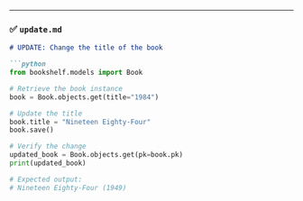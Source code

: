 ---

### ✅ `update.md`

```markdown
# UPDATE: Change the title of the book

```python
from bookshelf.models import Book

# Retrieve the book instance
book = Book.objects.get(title="1984")

# Update the title
book.title = "Nineteen Eighty-Four"
book.save()

# Verify the change
updated_book = Book.objects.get(pk=book.pk)
print(updated_book)

# Expected output:
# Nineteen Eighty-Four (1949)